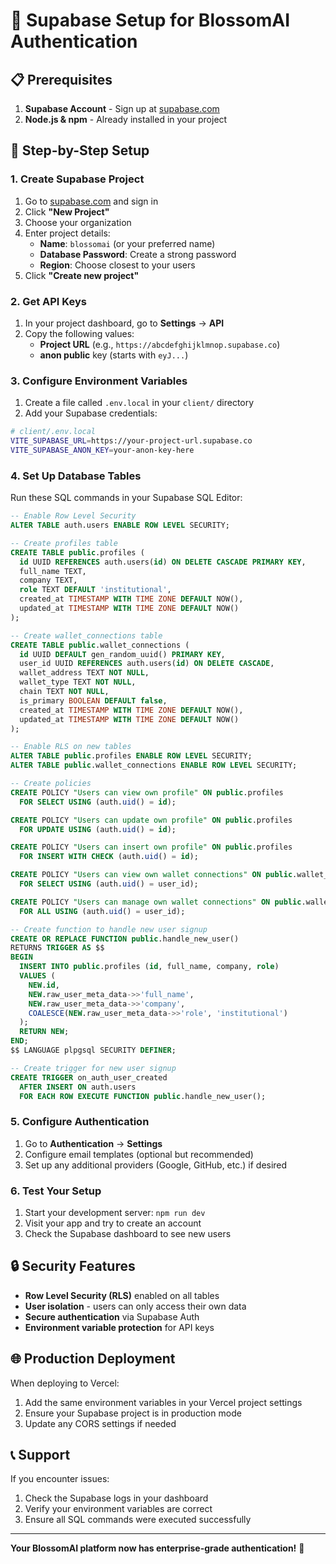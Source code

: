 # 🚀 Supabase Setup for BlossomAI Authentication

## **📋 Prerequisites**

1. **Supabase Account** - Sign up at [supabase.com](https://supabase.com)
2. **Node.js & npm** - Already installed in your project

## **🔧 Step-by-Step Setup**

### **1. Create Supabase Project**

1. Go to [supabase.com](https://supabase.com) and sign in
2. Click **"New Project"**
3. Choose your organization
4. Enter project details:
   - **Name**: `blossomai` (or your preferred name)
   - **Database Password**: Create a strong password
   - **Region**: Choose closest to your users
5. Click **"Create new project"**

### **2. Get API Keys**

1. In your project dashboard, go to **Settings** → **API**
2. Copy the following values:
   - **Project URL** (e.g., `https://abcdefghijklmnop.supabase.co`)
   - **anon public** key (starts with `eyJ...`)

### **3. Configure Environment Variables**

1. Create a file called `.env.local` in your `client/` directory
2. Add your Supabase credentials:

```bash
# client/.env.local
VITE_SUPABASE_URL=https://your-project-url.supabase.co
VITE_SUPABASE_ANON_KEY=your-anon-key-here
```

### **4. Set Up Database Tables**

Run these SQL commands in your Supabase SQL Editor:

```sql
-- Enable Row Level Security
ALTER TABLE auth.users ENABLE ROW LEVEL SECURITY;

-- Create profiles table
CREATE TABLE public.profiles (
  id UUID REFERENCES auth.users(id) ON DELETE CASCADE PRIMARY KEY,
  full_name TEXT,
  company TEXT,
  role TEXT DEFAULT 'institutional',
  created_at TIMESTAMP WITH TIME ZONE DEFAULT NOW(),
  updated_at TIMESTAMP WITH TIME ZONE DEFAULT NOW()
);

-- Create wallet_connections table
CREATE TABLE public.wallet_connections (
  id UUID DEFAULT gen_random_uuid() PRIMARY KEY,
  user_id UUID REFERENCES auth.users(id) ON DELETE CASCADE,
  wallet_address TEXT NOT NULL,
  wallet_type TEXT NOT NULL,
  chain TEXT NOT NULL,
  is_primary BOOLEAN DEFAULT false,
  created_at TIMESTAMP WITH TIME ZONE DEFAULT NOW(),
  updated_at TIMESTAMP WITH TIME ZONE DEFAULT NOW()
);

-- Enable RLS on new tables
ALTER TABLE public.profiles ENABLE ROW LEVEL SECURITY;
ALTER TABLE public.wallet_connections ENABLE ROW LEVEL SECURITY;

-- Create policies
CREATE POLICY "Users can view own profile" ON public.profiles
  FOR SELECT USING (auth.uid() = id);

CREATE POLICY "Users can update own profile" ON public.profiles
  FOR UPDATE USING (auth.uid() = id);

CREATE POLICY "Users can insert own profile" ON public.profiles
  FOR INSERT WITH CHECK (auth.uid() = id);

CREATE POLICY "Users can view own wallet connections" ON public.wallet_connections
  FOR SELECT USING (auth.uid() = user_id);

CREATE POLICY "Users can manage own wallet connections" ON public.wallet_connections
  FOR ALL USING (auth.uid() = user_id);

-- Create function to handle new user signup
CREATE OR REPLACE FUNCTION public.handle_new_user()
RETURNS TRIGGER AS $$
BEGIN
  INSERT INTO public.profiles (id, full_name, company, role)
  VALUES (
    NEW.id,
    NEW.raw_user_meta_data->>'full_name',
    NEW.raw_user_meta_data->>'company',
    COALESCE(NEW.raw_user_meta_data->>'role', 'institutional')
  );
  RETURN NEW;
END;
$$ LANGUAGE plpgsql SECURITY DEFINER;

-- Create trigger for new user signup
CREATE TRIGGER on_auth_user_created
  AFTER INSERT ON auth.users
  FOR EACH ROW EXECUTE FUNCTION public.handle_new_user();
```

### **5. Configure Authentication**

1. Go to **Authentication** → **Settings**
2. Configure email templates (optional but recommended)
3. Set up any additional providers (Google, GitHub, etc.) if desired

### **6. Test Your Setup**

1. Start your development server: `npm run dev`
2. Visit your app and try to create an account
3. Check the Supabase dashboard to see new users

## **🔒 Security Features**

- **Row Level Security (RLS)** enabled on all tables
- **User isolation** - users can only access their own data
- **Secure authentication** via Supabase Auth
- **Environment variable protection** for API keys

## **🌐 Production Deployment**

When deploying to Vercel:

1. Add the same environment variables in your Vercel project settings
2. Ensure your Supabase project is in production mode
3. Update any CORS settings if needed

## **📞 Support**

If you encounter issues:
1. Check the Supabase logs in your dashboard
2. Verify your environment variables are correct
3. Ensure all SQL commands were executed successfully

---

**Your BlossomAI platform now has enterprise-grade authentication!** 🎉
